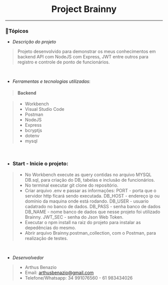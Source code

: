 <div align="center">
<h1>Project Brainny</h1>
</div>
<hr>

### :memo:Tópicos 


* *Descrição do projeto*

> Projeto desenvolvido para demonstrar os meus conhecimentos em backend API com NodeJS com Express, JWT entre outros para registro e controle de ponto de funcionários.

<br> 

* *Ferramentas e tecnologias utilizadas*: 

> #### Backend

> * Workbench
> * Visual Studio Code
> * Postman
> * NodeJS
> * Express
> * bcryptjs
> * dotenv
> * mysql

<br> 

* ### Start - Inicie o projeto: 

> * No Workbench execute as query contidas no arquivo MYSQL DB.sql, para criação do DB, tabelas e inclusão de funcionários.
> * No terminal executar git clone do repositório.
> * Criar arquivo .env e passar as informações:
> PORT - porta que o servidor http ficará sendo executada.
> DB_HOST - endereço ip ou domínio da maquina onde está rodando.
> DB_USER - usuario cadatrado no banco de dados.
> DB_PASS - senha banco de dados 
> DB_NAME - nome banco de dados que nesse projeto foi utilizado Brainny.
> JWT_SEC - senha do Json Web Token.
> * Executar o npm install na raiz do projeto para instalar as depedências do mesmo.
> * Abrir arquivo Brainny.postman_collection, com o Postman, para realização de testes.

<br> 

* *Desenvolvedor*

> * Arthus Benazio
> * Email: arthusbenazio@gmail.com
> * Telefone/Whatsapp: 34 991076560 - 61 983434026

